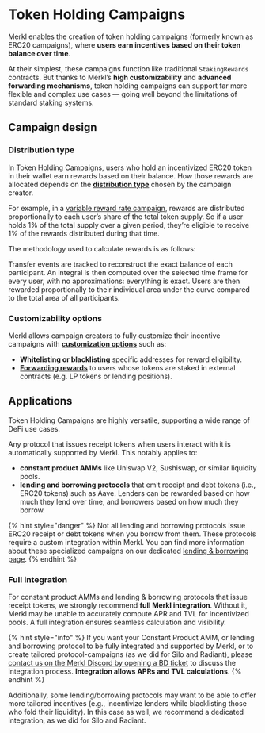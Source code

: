 # Token Holding Campaigns

Merkl enables the creation of token holding campaigns (formerly known as ERC20 campaigns), where **users earn incentives based on their token balance over time**.

At their simplest, these campaigns function like traditional `StakingRewards` contracts. But thanks to Merkl’s **high customizability** and **advanced forwarding mechanisms**, token holding campaigns can support far more flexible and complex use cases — going well beyond the limitations of standard staking systems.

## Campaign design

### Distribution type

In Token Holding Campaigns, users who hold an incentivized ERC20 token in their wallet earn rewards based on their balance. How those rewards are allocated depends on the [**distribution type**](../distributions.md) chosen by the campaign creator.

For example, in a [variable reward rate campaign](../distributions.md#variable-reward-rate-campaigns), rewards are distributed proportionally to each user’s share of the total token supply. So if a user holds 1% of the total supply over a given period, they’re eligible to receive 1% of the rewards distributed during that time.

The methodology used to calculate rewards is as follows:

Transfer events are tracked to reconstruct the exact balance of each participant. An integral is then computed over the selected time frame for every user, with no approximations: everything is exact. Users are then rewarded proportionally to their individual area under the curve compared to the total area of all participants.

### Customizability options

Merkl allows campaign creators to fully customize their incentive campaigns with [**customization options**](../customization-options.md) such as:

* **Whitelisting or blacklisting** specific addresses for reward eligibility.
* [**Forwarding rewards**](../glossary.md#forwarder) to users whose tokens are staked in external contracts (e.g. LP tokens or lending positions).

## Applications

Token Holding Campaigns are highly versatile, supporting a wide range of DeFi use cases.

Any protocol that issues receipt tokens when users interact with it is automatically supported by Merkl. This notably applies to:

* **constant product AMMs** like Uniswap V2, Sushiswap, or similar liquidity pools.
* **lending and borrowing protocols** that emit receipt and debt tokens (i.e., ERC20 tokens) such as Aave. Lenders can be rewarded based on how much they lend over time, and borrowers based on how much they borrow.

{% hint style="danger" %}
Not all lending and borrowing protocols issue ERC20 receipt or debt tokens when you borrow from them. These protocols require a custom integration within Merkl. You can find more information about these specialized campaigns on our dedicated [lending & borrowing page](lending-borrowing.md).
{% endhint %}

### Full integration

For constant product AMMs and lending & borrowing protocols that issue receipt tokens, we strongly recommend **full Merkl integration**. Without it, Merkl may be unable to accurately compute APR and TVL for incentivized pools. A full integration ensures seamless calculation and visibility.

{% hint style="info" %}
If you want your Constant Product AMM, or lending and borrowing protocol to be fully integrated and supported by Merkl, or to create tailored protocol-campaigns (as we did for Silo and Radiant), please [contact us on the Merkl Discord by opening a BD ticket](https://discord.com/invite/jnYfrGxDbe) to discuss the integration process. **Integration allows APRs and TVL calculations**.
{% endhint %}

Additionally, some lending/borrowing protocols may want to be able to offer more tailored incentives (e.g., incentivize lenders while blacklisting those who fold their liquidity). In this case as well, we recommend a dedicated integration, as we did for Silo and Radiant.
